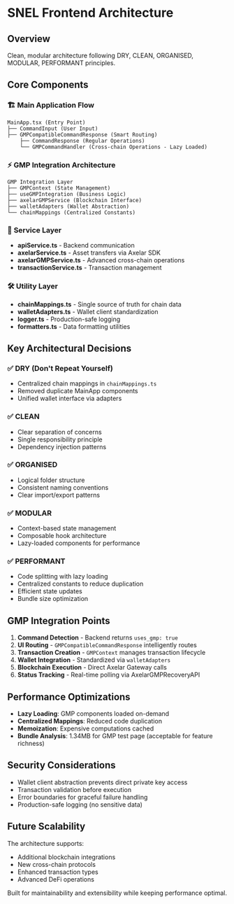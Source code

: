 # SNEL Frontend Architecture

## Overview
Clean, modular architecture following DRY, CLEAN, ORGANISED, MODULAR, PERFORMANT principles.

## Core Components

### 🏗️ **Main Application Flow**
```
MainApp.tsx (Entry Point)
├── CommandInput (User Input)
├── GMPCompatibleCommandResponse (Smart Routing)
    ├── CommandResponse (Regular Operations)
    └── GMPCommandHandler (Cross-chain Operations - Lazy Loaded)
```

### ⚡ **GMP Integration Architecture**
```
GMP Integration Layer
├── GMPContext (State Management)
├── useGMPIntegration (Business Logic)
├── axelarGMPService (Blockchain Interface)
├── walletAdapters (Wallet Abstraction)
└── chainMappings (Centralized Constants)
```

### 🔗 **Service Layer**
- **apiService.ts** - Backend communication
- **axelarService.ts** - Asset transfers via Axelar SDK  
- **axelarGMPService.ts** - Advanced cross-chain operations
- **transactionService.ts** - Transaction management

### 🛠️ **Utility Layer**
- **chainMappings.ts** - Single source of truth for chain data
- **walletAdapters.ts** - Wallet client standardization
- **logger.ts** - Production-safe logging
- **formatters.ts** - Data formatting utilities

## Key Architectural Decisions

### ✅ **DRY (Don't Repeat Yourself)**
- Centralized chain mappings in `chainMappings.ts`
- Removed duplicate MainApp components
- Unified wallet interface via adapters

### ✅ **CLEAN**
- Clear separation of concerns
- Single responsibility principle
- Dependency injection patterns

### ✅ **ORGANISED**  
- Logical folder structure
- Consistent naming conventions
- Clear import/export patterns

### ✅ **MODULAR**
- Context-based state management
- Composable hook architecture
- Lazy-loaded components for performance

### ✅ **PERFORMANT**
- Code splitting with lazy loading
- Centralized constants to reduce duplication
- Efficient state updates
- Bundle size optimization

## GMP Integration Points

1. **Command Detection** - Backend returns `uses_gmp: true`
2. **UI Routing** - `GMPCompatibleCommandResponse` intelligently routes
3. **Transaction Creation** - `GMPContext` manages transaction lifecycle
4. **Wallet Integration** - Standardized via `walletAdapters` 
5. **Blockchain Execution** - Direct Axelar Gateway calls
6. **Status Tracking** - Real-time polling via AxelarGMPRecoveryAPI

## Performance Optimizations

- **Lazy Loading**: GMP components loaded on-demand
- **Centralized Mappings**: Reduced code duplication
- **Memoization**: Expensive computations cached
- **Bundle Analysis**: 1.34MB for GMP test page (acceptable for feature richness)

## Security Considerations

- Wallet client abstraction prevents direct private key access
- Transaction validation before execution  
- Error boundaries for graceful failure handling
- Production-safe logging (no sensitive data)

## Future Scalability

The architecture supports:
- Additional blockchain integrations
- New cross-chain protocols  
- Enhanced transaction types
- Advanced DeFi operations

Built for maintainability and extensibility while keeping performance optimal.